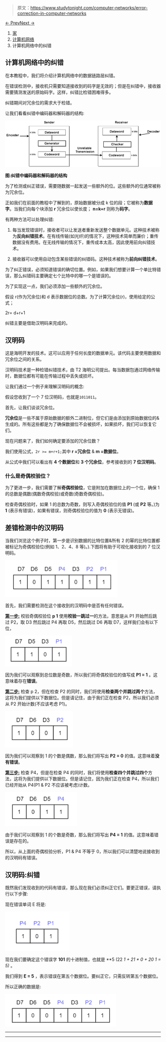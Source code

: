 > 原文：<https://www.studytonight.com/computer-networks/error-correction-in-computer-networks>

[← Prev](/computer-networks/packet-switching-in-computer-networks "Packet Switching")[Next →](/computer-networks/data-link-control "Data Link Control")

<nav aria-label="breadcrumb">

1.  [家](/)
2.  [计算机网络](/computer-networks)
3.  计算机网络中的纠错

</nav>

<article>

# 计算机网络中的纠错

在本教程中，我们将介绍计算机网络中的数据链路层纠错。

在错误检测中，接收机只需要知道接收到的码字是无效的；但是在纠错中，接收器需要猜测发送的原始码字。这样，纠错比检错困难得多。

纠错期间对冗余位的需求大于检错。

让我们看看纠错中编码器和解码器的结构:

![](img/47293882355f2814b4fcf57c353690b7.png)

**图:纠错中编码器和解码器的结构**

为了检测或纠正错误，需要随数据一起发送一些额外的位。这些额外的位通常被称为冗余位。

正如我们在前面的教程中了解到的，原始数据被分成 k 位的段；它被称为**数据字**。当我们向每个块添加 **r** 冗余位以使长度； **n=k+r** 则称为**码字**。

有两种方法可以处理纠错:

1.  每当发现错误时，接收者可以让发送者重新发送整个数据单元。这种技术被称为**反向纠错技术**。在有线传输(如光纤)的情况下，这种技术简单而廉价；重传数据没有费用。在无线传输的情况下，重传成本太高，因此使用前向纠错技术。

2.  接收器可以使用自动包含某些错误的纠错码。这种技术被称为**前向纠错技术**。

为了纠正错误，必须知道错误的确切位置。例如，如果我们想要计算一个单比特错误，那么纠错码主要确定七个比特中的哪一个是错误的。

为了实现这一点，我们必须添加一些额外的冗余位。

假设 r(作为冗余位)和 d 表示数据位的总数。为了计算冗余位(r)，使用给定的公式；

2r= d+r+1

纠错主要是借助汉明码来完成的。

## 汉明码

这是海明开发的技术。这可以应用于任何长度的数据单元。该代码主要使用数据和冗余位之间的关系。

汉明码技术是一种检错纠错技术，由 T2 海明公司提出。每当数据包通过网络传输时，数据位都有可能在传输过程中丢失或损坏。

让我们通过一个例子来理解汉明码的概念:

假设您收到了一个 7 位汉明码，也就是`1011011`。

首先，让我们谈谈冗余位。

**冗余位**是一些不属于原始数据的额外二进制位，但它们是由添加到原始数据位的&生成的。所有这些都是为了确保数据位不会被损坏，如果损坏，我们可以恢复它们。

现在问题来了，我们如何确定要添加的冗余位数？

我们使用公式，`2r >= m+r+1;`其中 **r =冗余位** & **m =数据位**。

从公式中我们可以看出有 **4 个数据位**和 **3 个冗余位**，参考接收到的 **7 位汉明码**。

### 什么是奇偶校验位？

为了更进一步，我们需要了解**奇偶校验位**，它是附加在数据位上的一个位，确保 1 的总数是偶数(偶数奇偶校验)或奇数(奇数奇偶校验)。

检查奇偶校验时，如果 1 的总数为奇数，则写入奇偶校验位的值 **P1** (或 **P2** 等。)为 **1** (表示有错误)，如果有错误，则奇偶校验位的值为 **0** (表示无错误)。

## 差错检测中的汉明码

当我们浏览这个例子时，第一步是识别数据的比特位置&所有 2 的幂的比特位置都被标记为奇偶校验位(例如 1、2、4、8 等)。).下图将有助于可视化接收到的 7 位汉明码。

![hamming code - error detection](img/75190e454c0881b86210e701952f5063.png)

首先，我们需要检测在这个接收到的汉明码中是否有任何错误。

<u>**第一步:**</u> 校验奇偶校验位 **p 1** 使用**校验一跳过一**的方法，意思是从 P1 开始然后跳过 P2，取 D3 然后跳过 P4 再取 D5，然后跳过 D6 再取 D7，这样我们会有以下位，

![hamming code - error detection](img/1e79a5a81d4503eb76c75b3d6bf3c496.png)

因为我们可以观察到总位数是奇数，所以我们将奇偶校验位的值写成 **P1 = 1** 。这意味着存在**错误**。

<u>**第二步:**</u> 检查 p 2，但在检查 P2 的同时，我们将使用**检查两个并跳过两个**方法，这将为我们提供以下数据位。但是请记住，由于我们正在检查 P2，所以我们必须从 P2 开始计数(不应该考虑 P1)。

![hamming code - error correction and detection](img/87838ee5f793dd8dc7679ec63759dc42.png)

因为我们可以观察到 1 的个数是偶数，那么我们将写出 **P2 = 0** 的值。这意味着**没有错误**。

<u>**第三步:**</u> 检查 P4，但是在检查 P4 的同时，我们将使用**检查四个并跳过四个**方法，这将为我们提供以下数据位。但是请记住，因为我们正在检查 P4，所以我们已经开始从 P4(P1 & P2 不应该被考虑)计数。

![hamming code - error correction and detection](img/22d4294327cdc830f9bd8f37321b4afc.png)

由于我们可以观察到 1 的个数是奇数，那么我们将写出 **P4 = 1** 的值。这意味着错误是存在的。

所以，从上面的奇偶校验分析，P1 & P4 不等于 0，所以我们可以清楚地说接收到的汉明码有错误。

## 汉明码:纠错

既然我们发现收到的代码有错误，那么现在我们必须纠正它们。要更正错误，请执行以下步骤:

现在错误单词 E 将是:

![Hamming Code: Error Correction](img/f6805d63bb354e26336e72541523dfa5.png)

现在我们要确定这个错误字 **101** 的十进制值，也就是 **5 (22 *1 + 21 * 0 + 20 *1 = 5)** 。

我们得到 **E = 5** ，表示错误在第五个数据位。要纠正它，只需反转第五个数据位。

所以正确的数据是:

![Hamming Code: Error Correction](img/49f96ebb91ce3836e4ae52b255026e7c.png)

</article>

* * *

* * *